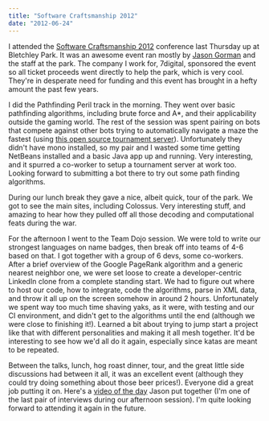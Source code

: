 ```yaml
---
title: "Software Craftsmanship 2012"
date: "2012-06-24"
---
```


I attended the [Software Craftsmanship 2012](http://www.codemanship.co.uk/softwarecraftsmanship/) conference last Thursday up at Bletchley Park. It was an awesome event ran mostly by [Jason Gorman](http://www.codemanship.co.uk/parlezuml/blog/) and the staff at the park. The company I work for, 7digital, sponsored the event so all ticket proceeds went directly to help the park, which is very cool. They're in desperate need for funding and this event has brought in a hefty amount the past few years.

I did the Pathfinding Peril track in the morning. They went over basic pathfinding algorithms, including brute force and A\*, and their applicability outside the gaming world. The rest of the session was spent pairing on bots that compete against other bots trying to automatically navigate a maze the fastest (using [this open source tournament server](https://github.com/mattwynne/robot_tournament)). Unfortunately they didn't have mono installed, so my pair and I wasted some time getting NetBeans installed and a basic Java app up and running. Very interesting, and it spurred a co-worker to setup a tournament server at work too. Looking forward to submitting a bot there to try out some path finding algorithms.

During our lunch break they gave a nice, albeit quick, tour of the park. We got to see the main sites, including Colossus. Very interesting stuff, and amazing to hear how they pulled off all those decoding and computational feats during the war.

For the afternoon I went to the Team Dojo session. We were told to write our strongest languages on name badges, then break off into teams of 4-6 based on that. I got together with a group of 6 devs, some co-workers. After a brief overview of the Google PageRank algorithm and a generic nearest neighbor one, we were set loose to create a developer-centric LinkedIn clone from a complete standing start. We had to figure out where to host our code, how to integrate, code the algorithms, parse in XML data, and throw it all up on the screen somehow in around 2 hours. Unfortunately we spent way too much time shaving yaks, as it were, with testing and our CI environment, and didn't get to the algorithms until the end (although we were close to finishing it!). Learned a bit about trying to jump start a project like that with different personalities and making it all mesh together. It'd be interesting to see how we'd all do it again, especially since katas are meant to be repeated.

Between the talks, lunch, hog roast dinner, tour, and the great little side discussions had between it all, it was an excellent event (although they could try doing something about those beer prices!). Everyone did a great job putting it on. Here's a [video of the day](http://www.youtube.com/watch?v=SXJOU6G-sOA) Jason put together (I'm one of the last pair of interviews during our afternoon session). I'm quite looking forward to attending it again in the future.
